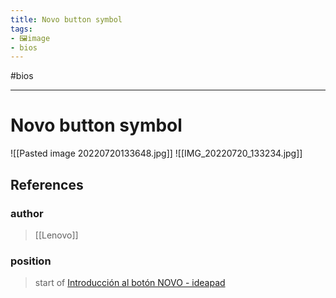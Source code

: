 ```yaml
---
title: Novo button symbol
tags:
- 🖼️image
- bios
---
```


#bios

---

# Novo button symbol

![[Pasted image 20220720133648.jpg]]
![[IMG_20220720_133234.jpg]]
## References

### author
> [[Lenovo]]
### position
> start of [Introducción al botón NOVO - ideapad](/Bibliography/Introducción%20al%20botón%20NOVO%20-%20ideapad.md)
